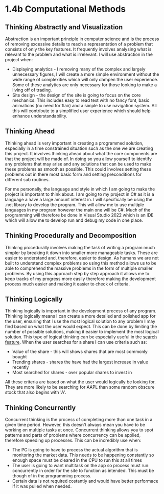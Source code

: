 # 1.4b Computational Methods

## Thinking Abstractly and Visualization

Abstraction is an important principle in computer science and is the process of removing excessive details to reach a representation of a problem that consists of only the key features. It frequently involves analysing what is relevant to the problem and what is irrelevant. I will use abstraction in the project when:

* Displaying analytics - I removing many of the complex and largely unnecessary figures, I will create a more simple environment without the wide range of complexities which will only dampen the user experience. Some of these analytics are only necessary for those looking to make a living off of trading.
* Site design - the design of the site is going to focus on the core mechanics. This includes easy to read text with no fancy font, basic animations (no need for flair) and a simple to use navigation system. All this will contribute to a simplified user experience which should help enhance understandability.&#x20;

## Thinking Ahead

Thinking ahead is very important in creating a programmed solution, especially in a time constrained situation such as the one we are creating this project. It involves thinking ahead about what the core components are that the project will be made of. In doing so you allow yourself to identify any problems that may arise and any solutions that can be used to make these problems as smooth as possible. This could involves setting these problems out in there most basic form and setting preconditions for different sub routines.

For me personally, the language and style in which I am going to make the project is important to think about. I am going to my project in C# as it is a language a have a large amount interest in. I will specifically be using the .net library to develop the program. This will allow me to use multiple languages in my program however the main one will be C#. Much of the programming will therefore be done in Visual Studio 2022 which is an IDE which will allow me to develop run and debug my code in one place.

## Thinking Procedurally and Decomposition

Thinking procedurally involves making the task of writing a program much simpler by breaking it down into smaller more manageable tasks. These are easier to understand and, therefore, easier to design. As humans we are not built to understand complex problems so using this method allows us to be able to comprehend the massive problems in the form of multiple smaller problems. By using this approach step by step approach it allows me to keep tracks of my progress more easily therefore making the development process much easier and making it easier to check of criteria.

## Thinking Logically

Thinking logically is important in the development process of any program. Thinking logically means I can create a more detailed and polished app for the user, ensuring that I use the most logical solution to any problem I may find based on what the user would expect. This can be done by limiting the number of possible solutions, making it easier to implement the most logical solution. This type of logical thinking can be especially useful in the [search feature](1.4a-features-of-the-proposed-solution.md#market-management). When the user searches for a share I can use criteria such as:

* Value of the share - this will shows shares that are most commonly bought
* Trending shares - shares the have had the largest increase in value recently
* Most searched for shares - over popular shares to invest in

All these criteria are based on what the user would logically be looking for. They are more likely to be searching for AAPL than some random obscure stock that also begins with 'A'.

## Thinking Concurrently

Concurrent thinking is the process of completing more than one task in a given time period. However, this doesn't always mean you have to be working on multiple tasks at once. Concurrent thinking allows you to spot patterns and parts of problems where concurrency can be applied, therefore speeding up processes. This can be incredibly use when:

* The PC is going to have to process the actual algorithm that is monitoring the market data. This needs to be happening constantly so enough space must be cleared in the CPU to run this at all times
* The user is going to want multitask on the app so process must run concurrently in order for the site to function as intended. This must be though of in the programming process.
* Certain data is not required costantly and would have better performace if it was pulled when needed.

